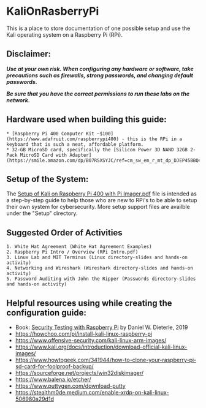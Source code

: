 # KaliOnRasberryPi
This is a place to store documentation of one possible setup and use the Kali operating system on a Raspberry Pi (RPi).

## Disclaimer: 
**_Use at your own risk. When configuring any hardware or software, take precautions such as firewalls, strong passwords, and changing default passwords._**

**_Be sure that you have the correct permissions to run these labs on the network._**

## Hardware used when building this guide: 
  
    * [Raspberry Pi 400 Computer Kit ~$100](https://www.adafruit.com/raspberrypi400) - this is the RPi in a keyboard that is such a neat, affordable platform.
    * 32-GB MicroSD card, specifically the [Silicon Power 3D NAND 32GB 2-Pack MicroSD Card with Adapter](https://smile.amazon.com/dp/B07RSXSYJC/ref=cm_sw_em_r_mt_dp_DJEP45BBQ4GTBKMSXHGW).
 
## Setup of the System:


The [Setup of Kali on Raspberry Pi 400 with Pi Imager.pdf](https://github.com/shannon-beck/KaliOnRasberryPi/raw/main/Setup/Setup%20of%20Kali%20on%20Raspberry%20Pi%20400%20with%20Pi%20Imager.pdf)
file is intended as a step-by-step guide to help those who are new to RPi's to be able to setup their own system for cybersecurity. More setup support files are availble under the "Setup" directory.


## Suggested Order of Activities

    1. White Hat Agreement (White Hat Agreement Examples)
    2. Raspberry Pi Intro / Overview (RPi Intro.pdf)
    3. Linux Lab and MIT Terminus (Linux directory-slides and hands-on activity)
    4. Networking and Wireshark (Wireshark directory-slides and hands-on activity)
    5. Password Auditing with John the Ripper (Passwords directory-slides and hands-on activity)


 ## Helpful resources using while creating the configuration guide: 
  - Book: [Security Testing with Raspberry Pi](https://www.amazon.com/Security-Testing-Raspberry-Daniel-Dieterle/dp/1072017679) by Daniel W. Dieterle, 2019
  - https://howchoo.com/pi/install-kali-linux-raspberry-pi
  - https://www.offensive-security.com/kali-linux-arm-images/
  - https://www.kali.org/docs/introduction/download-official-kali-linux-images/
  - https://www.howtogeek.com/341944/how-to-clone-your-raspberry-pi-sd-card-for-foolproof-backup/
  - https://sourceforge.net/projects/win32diskimager/
  - https://www.balena.io/etcher/
  - https://www.puttygen.com/download-putty
  - https://stealthm0de.medium.com/enable-xrdp-on-kali-linux-506980a29d1d
